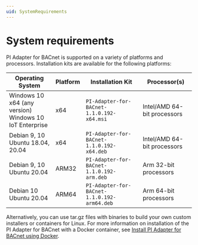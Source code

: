 ```yaml
---
uid: SystemRequirements
---
```


# System requirements

PI Adapter for BACnet is supported on a variety of platforms and processors. Installation kits are available for the following platforms:

| Operating System | Platform | Installation Kit | Processor(s) |
|------------------|----------|------------------|--------------|
| Windows 10 x64 (any version) <br> Windows 10 IoT Enterprise  | x64 | `PI-Adapter-for-BACnet-1.1.0.192-x64.msi`     | Intel/AMD 64-bit processors |
| Debian 9, 10 <br>Ubuntu 18.04, 20.04 | x64 | `PI-Adapter-for-BACnet-1.1.0.192-x64.deb`     | Intel/AMD 64-bit processors |
| Debian 9, 10 <br>Ubuntu 20.04 | ARM32 | `PI-Adapter-for-BACnet-1.1.0.192-arm.deb`  | Arm 32-bit processors |
| Debian 10 <br> Ubuntu 20.04 | ARM64 | `PI-Adapter-for-BACnet-1.1.0.192-arm64.deb`  | Arm 64-bit processors |

Alternatively, you can use tar.gz files with binaries to build your own custom installers or containers for Linux. For more information on installation of the PI Adapter for BACnet with a Docker container, see [Install PI Adapter for BACnet using Docker](xref:InstallPIAdapterForBACnetUsingDocker).
